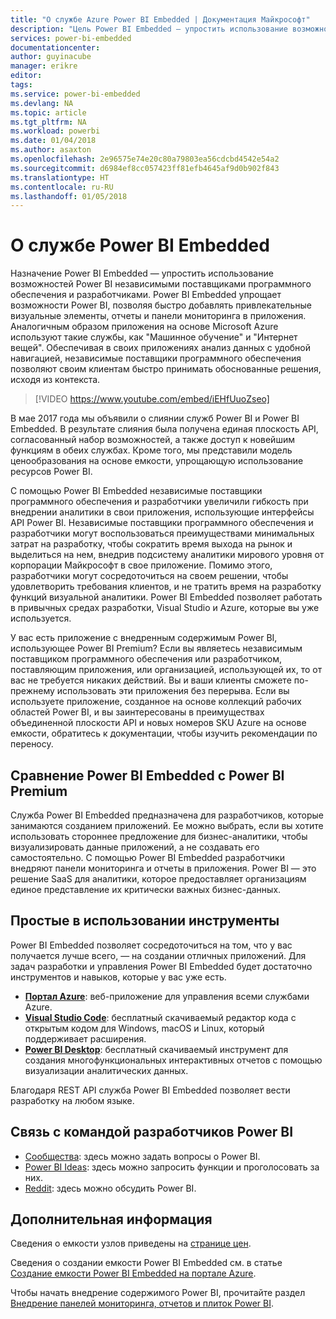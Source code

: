 ```yaml
---
title: "О службе Azure Power BI Embedded | Документация Майкрософт"
description: "Цель Power BI Embedded — упростить использование возможностей Power BI независимыми поставщиками программного обеспечения и разработчиками, помогая им быстро добавлять привлекательные визуальные элементы, отчеты и панели мониторинга в свои приложения."
services: power-bi-embedded
documentationcenter: 
author: guyinacube
manager: erikre
editor: 
tags: 
ms.service: power-bi-embedded
ms.devlang: NA
ms.topic: article
ms.tgt_pltfrm: NA
ms.workload: powerbi
ms.date: 01/04/2018
ms.author: asaxton
ms.openlocfilehash: 2e96575e74e20c80a79803ea56cdcbd4542e54a2
ms.sourcegitcommit: d6984ef8cc057423ff81efb4645af9d0b902f843
ms.translationtype: HT
ms.contentlocale: ru-RU
ms.lasthandoff: 01/05/2018
---
```

# <a name="about-power-bi-embedded"></a>О службе Power BI Embedded

Назначение Power BI Embedded — упростить использование возможностей Power BI независимыми поставщиками программного обеспечения и разработчиками. Power BI Embedded упрощает возможности Power BI, позволяя быстро добавлять привлекательные визуальные элементы, отчеты и панели мониторинга в приложения. Аналогичным образом приложения на основе Microsoft Azure используют такие службы, как "Машинное обучение" и "Интернет вещей". Обеспечивая в своих приложениях анализ данных с удобной навигацией, независимые поставщики программного обеспечения позволяют своим клиентам быстро принимать обоснованные решения, исходя из контекста.

> [!VIDEO https://www.youtube.com/embed/iEHfUuoZseo]

В мае 2017 года мы объявили о слиянии служб Power BI и Power BI Embedded. В результате слияния была получена единая плоскость API, согласованный набор возможностей, а также доступ к новейшим функциям в обеих службах. Кроме того, мы представили модель ценообразования на основе емкости, упрощающую использование ресурсов Power BI.

С помощью Power BI Embedded независимые поставщики программного обеспечения и разработчики увеличили гибкость при внедрении аналитики в свои приложения, использующие интерфейсы API Power BI. Независимые поставщики программного обеспечения и разработчики могут воспользоваться преимуществами минимальных затрат на разработку, чтобы сократить время выхода на рынок и выделиться на нем, внедрив подсистему аналитики мирового уровня от корпорации Майкрософт в свое приложение. Помимо этого, разработчики могут сосредоточиться на своем решении, чтобы удовлетворить требования клиентов, и не тратить время на разработку функций визуальной аналитики. Power BI Embedded позволяет работать в привычных средах разработки, Visual Studio и Azure, которые вы уже используется.

У вас есть приложение с внедренным содержимым Power BI, использующее Power BI Premium? Если вы являетесь независимым поставщиком программного обеспечения или разработчиком, поставляющим приложения, или организацией, использующей их, то от вас не требуется никаких действий. Вы и ваши клиенты сможете по-прежнему использовать эти приложения без перерыва. Если вы используете приложение, созданное на основе коллекций рабочих областей Power BI, и вы заинтересованы в преимуществах объединенной плоскости API и новых номеров SKU Azure на основе емкости, обратитесь к документации, чтобы изучить рекомендации по переносу.

## <a name="comparing-power-bi-embedded-with-power-bi-premium"></a>Сравнение Power BI Embedded с Power BI Premium

Служба Power BI Embedded предназначена для разработчиков, которые занимаются созданием приложений. Ее можно выбрать, если вы хотите использовать стороннее предложение для бизнес-аналитики, чтобы визуализировать данные приложений, а не создавать его самостоятельно. С помощью Power BI Embedded разработчики внедряют панели мониторинга и отчеты в приложения. Power BI — это решение SaaS для аналитики, которое предоставляет организациям единое представление их критически важных бизнес-данных.

## <a name="easy-to-use-tools"></a>Простые в использовании инструменты

Power BI Embedded позволяет сосредоточиться на том, что у вас получается лучше всего, — на создании отличных приложений. Для задач разработки и управления Power BI Embedded будет достаточно инструментов и навыков, которые у вас уже есть.

* [**Портал Azure**](https://portal.azure.com/): веб-приложение для управления всеми службами Azure.
* [**Visual Studio Code**](https://code.visualstudio.com/docs): бесплатный скачиваемый редактор кода с открытым кодом для Windows, macOS и Linux, который поддерживает расширения.
* [**Power BI Desktop**](https://powerbi.microsoft.com/desktop/): бесплатный скачиваемый инструмент для создания многофункциональных интерактивных отчетов с помощью визуализации аналитических данных.

Благодаря REST API служба Power BI Embedded позволяет вести разработку на любом языке.

## <a name="engage-with-the-power-bi-engineering-team"></a>Связь с командой разработчиков Power BI

* [Сообщества](https://community.powerbi.com/): здесь можно задать вопросы о Power BI.
* [Power BI Ideas](https://ideas.powerbi.com): здесь можно запросить функции и проголосовать за них.
* [Reddit](https://www.reddit.com/r/PowerBI/): здесь можно обсудить Power BI.

## <a name="next-steps"></a>Дополнительная информация

Сведения о емкости узлов приведены на [странице цен](https://azure.microsoft.com/pricing/details/power-bi-embedded/).

Сведения о создании емкости Power BI Embedded см. в статье [Создание емкости Power BI Embedded на портале Azure](create-capacity.md).

Чтобы начать внедрение содержимого Power BI, прочитайте раздел [Внедрение панелей мониторинга, отчетов и плиток Power BI](https://powerbi.microsoft.com/documentation/powerbi-developer-embedding-content/).
